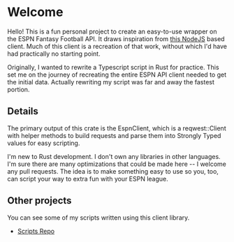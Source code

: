 # Welcome

Hello! This is a fun personal project to create an easy-to-use wrapper on the ESPN Fantasy Football API. It draws inspiration from [this NodeJS](http://espn-fantasy-football-api.s3-website.us-east-2.amazonaws.com/) based client. Much of this client is a recreation of that work, without which I'd have had practically no starting point.

Originally, I wanted to rewrite a Typescript script in Rust for practice. This set me on the journey of recreating the entire ESPN API client needed to get the initial data. Actually rewriting my script was far and away the fastest portion.

## Details

The primary output of this crate is the EspnClient, which is a reqwest::Client with helper methods to build requests and parse them into Strongly Typed values for easy scripting.

I'm new to Rust development. I don't own any libraries in other languages. I'm sure there are many optimizations that could be made here -- I welcome any pull requests. The idea is to make something easy to use so you, too, can script your way to extra fun with your ESPN league.

## Other projects

You can see some of my scripts written using this client library.
- [Scripts Repo](https://github.com/Styerp/fantasy-football/tree/main)